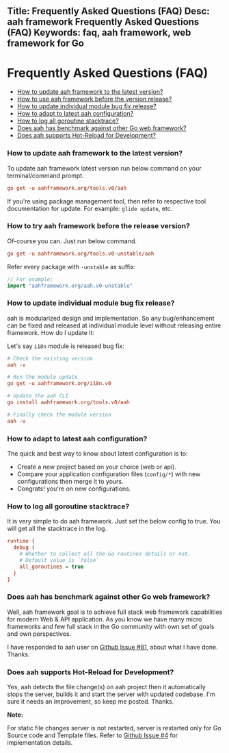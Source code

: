 Title: Frequently Asked Questions (FAQ)
Desc: aah framework Frequently Asked Questions (FAQ)
Keywords: faq, aah framework, web framework for Go
---
# Frequently Asked Questions (FAQ)

  * [How to update aah framework to the latest version?](#how-to-update-aah-framework-to-the-latest-version)
  * [How to use aah framework before the version release?](#how-to-use-aah-framework-before-the-version-release)
  * [How to update individual module bug fix release?](#how-to-update-individual-module-bug-fix-release)
  * [How to adapt to latest aah configuration?](#how-to-adapt-to-latest-aah-configuration)
  * [How to log all goroutine stacktrace?](#how-to-log-all-goroutine-stacktrace)
  * [Does aah has benchmark against other Go web framework?](#does-aah-has-benchmark-against-other-go-web-framework)
  * [Does aah supports Hot-Reload for Development?](#does-aah-supports-hot-reload-for-development)


### How to update aah framework to the latest version?

To update aah framework latest version run below command on your terminal/command prompt.
```cfg
go get -u aahframework.org/tools.v0/aah
```
If you're using package management tool, then refer to respective tool documentation for update. For example: `glide update`, etc.


### How to try aah framework before the release version?

Of-course you can. Just run below command.
```cfg
go get -u aahframework.org/tools.v0-unstable/aah
```

Refer every package with `-unstable` as suffix:
```go
// For example:
import "aahframework.org/aah.v0-unstable"
```

### How to update individual module bug fix release?

aah is modularized design and implementation. So any bug/enhancement can be fixed and released at individual module level without releasing entire framework. How do I update it:

Let's say `i18n` module is released bug fix:
```cfg
# Check the existing version
aah -v

# Run the module update
go get -u aahframework.org/i18n.v0

# Update the aah CLI
go install aahframework.org/tools.v0/aah

# Finally check the module version
aah -v
```

### How to adapt to latest aah configuration?

The quick and best way to know about latest configuration is to:

  * Create a new project based on your choice (web or api).
  * Compare your application configuration files (`config/*`) with new configurations then merge it to yours.
  * Congrats! you're on new configurations.

### How to log all goroutine stacktrace?

It is very simple to do aah framework. Just set the below config to true. You will get all the stacktrace in the log.
```cfg
runtime {
  debug {
    # Whether to collect all the Go routines details or not.
    # Default value is `false`
    all_goroutines = true
  }
}
```

### Does aah has benchmark against other Go web framework?

Well, aah framework goal is to achieve full stack web framework capabilities for modern Web & API application. As you know we have many micro frameworks and few full stack in the Go community with own set of goals and own perspectives.

I have responded to aah user on [Github Issue #81](https://github.com/go-aah/aah/issues/81#issuecomment-315589889), about what I have done. Thanks.

### Does aah supports Hot-Reload for Development?

Yes, aah detects the file change(s) on aah project then it automatically stops the server, builds it and start the server with updated codebase. I'm sure it needs an improvement, so keep me posted. Thanks.

<div class="alert alert-info-blue">
<p><strong>Note:</strong></p>
<p>For static file changes server is not restarted, server is restarted only for Go Source code and Template files. Refer to <a href="https://github.com/go-aah/aah/issues/4">Github Issue #4</a> for implementation details.</p>
</div>
